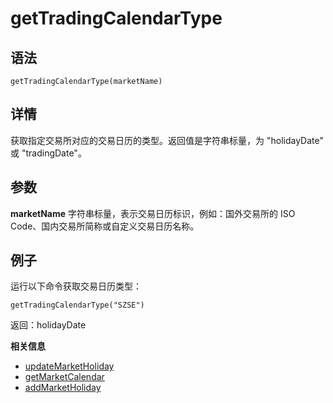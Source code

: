 # getTradingCalendarType

## 语法

`getTradingCalendarType(marketName)`

## 详情

获取指定交易所对应的交易日历的类型。返回值是字符串标量，为 "holidayDate" 或 "tradingDate"。

## 参数

**marketName** 字符串标量，表示交易日历标识，例如：国外交易所的 ISO Code、国内交易所简称或自定义交易日历名称。

## 例子

运行以下命令获取交易日历类型：

```
getTradingCalendarType("SZSE")
```

返回：holidayDate

**相关信息**

* [updateMarketHoliday](../u/updateMarketHoliday.html "updateMarketHoliday")
* [getMarketCalendar](getMarketCalendar.html "getMarketCalendar")
* [addMarketHoliday](../a/addMarketHoliday.html "addMarketHoliday")

